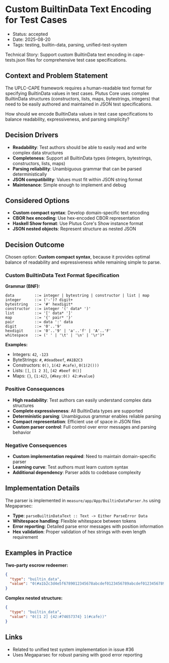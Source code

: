 # Custom BuiltinData Text Encoding for Test Cases

- Status: accepted
- Date: 2025-08-20
- Tags: testing, builtin-data, parsing, unified-test-system

Technical Story: Support custom BuiltinData text encoding in cape-tests.json files for comprehensive test case specifications.

## Context and Problem Statement

The UPLC-CAPE framework requires a human-readable text format for specifying BuiltinData values in test cases. Plutus Core uses complex BuiltinData structures (constructors, lists, maps, bytestrings, integers) that need to be easily authored and maintained in JSON test specifications.

How should we encode BuiltinData values in test case specifications to balance readability, expressiveness, and parsing simplicity?

## Decision Drivers

- **Readability**: Test authors should be able to easily read and write complex data structures
- **Completeness**: Support all BuiltinData types (integers, bytestrings, constructors, lists, maps)
- **Parsing reliability**: Unambiguous grammar that can be parsed deterministically
- **JSON compatibility**: Values must fit within JSON string format
- **Maintenance**: Simple enough to implement and debug

## Considered Options

- **Custom compact syntax**: Develop domain-specific text encoding
- **CBOR hex encoding**: Use hex-encoded CBOR representation
- **Haskell Show format**: Use Plutus Core's Show instance format
- **JSON nested objects**: Represent structure as nested JSON

## Decision Outcome

Chosen option: **Custom compact syntax**, because it provides optimal balance of readability and expressiveness while remaining simple to parse.

### Custom BuiltinData Text Format Specification

**Grammar (BNF):**

```bnf
data         ::= integer | bytestring | constructor | list | map
integer      ::= ('-')? digit+
bytestring   ::= '#' hexdigit*
constructor  ::= integer '(' data* ')'
list         ::= '[' data* ']'
map          ::= '{' pair* '}'
pair         ::= data ':' data
digit        ::= '0'..'9'
hexdigit     ::= '0'..'9' | 'a'..'f' | 'A'..'F'
whitespace   ::= (' ' | '\t' | '\n' | '\r')*
```

**Examples:**

- Integers: `42`, `-123`
- ByteStrings: `#`, `#deadbeef`, `#A1B2C3`
- Constructors: `0()`, `1(42 #cafe)`, `0(1(2()))`
- Lists: `[]`, `[1 2 3]`, `[42 #beef 0()]`
- Maps: `{}`, `{1:42}`, `{#key:0() 42:#value}`

### Positive Consequences

- **High readability**: Test authors can easily understand complex data structures
- **Complete expressiveness**: All BuiltinData types are supported
- **Deterministic parsing**: Unambiguous grammar enables reliable parsing
- **Compact representation**: Efficient use of space in JSON files
- **Custom parser control**: Full control over error messages and parsing behavior

### Negative Consequences

- **Custom implementation required**: Need to maintain domain-specific parser
- **Learning curve**: Test authors must learn custom syntax
- **Additional dependency**: Parser adds to codebase complexity

## Implementation Details

The parser is implemented in `measure/app/App/BuiltinDataParser.hs` using Megaparsec:

- **Type**: `parseBuiltinDataText :: Text -> Either ParseError Data`
- **Whitespace handling**: Flexible whitespace between tokens
- **Error reporting**: Detailed parse error messages with position information
- **Hex validation**: Proper validation of hex strings with even length requirement

## Examples in Practice

**Two-party escrow redeemer:**

```json
{
  "type": "builtin_data",
  "value": "0(#a1b2c3d4e5f6789012345678abcdef0123456789abcdef0123456789abcdef01 1000 0())"
}
```

**Complex nested structure:**

```json
{
  "type": "builtin_data",
  "value": "0([1 2] {42:#74657374} 1(#cafe))"
}
```

## Links

- Related to unified test system implementation in issue #36
- Uses Megaparsec for robust parsing with good error reporting
